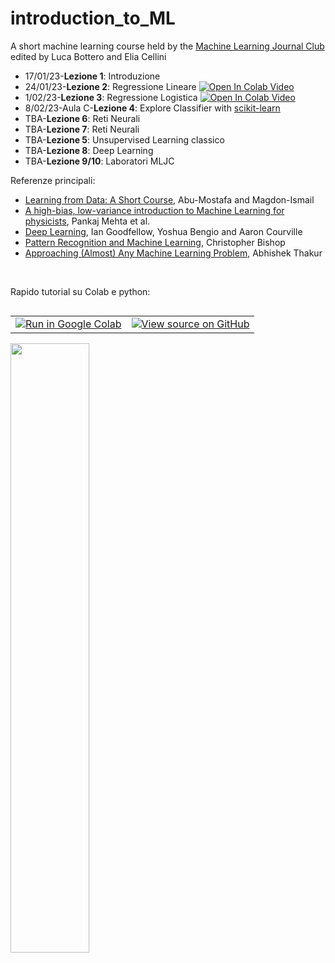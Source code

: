 # introduction_to_ML
A short machine learning course held by the [Machine Learning Journal Club](https://www.mljc.it/) <br>
edited by Luca Bottero and Elia Cellini

<ul>
  <li>17/01/23-<b>Lezione 1</b>: Introduzione </li>
  <li>24/01/23-<b>Lezione 2</b>: Regressione Lineare <a target="_blank" href="https://colab.research.google.com/github/eliacellini/introduction_to_ML/blob/42baede2334e457e905bfd0e1163faf01943df0e/Lez2LinearRegression.ipynb">
  <img src="https://colab.research.google.com/assets/colab-badge.svg" alt="Open In Colab"/>
</a> <a href="https://www.youtube.com/watch?v=SF2YaSnax18">Video</a></li> 
  <li>1/02/23-<b>Lezione 3</b>: Regressione Logistica <a target="_blank" href="https://colab.research.google.com/github/eliacellini/introduction_to_ML/blob/fb3f4aa84d44663b1f4c01fe0dd9644774a2d009/Lez3LogisticReg.ipynb"><img src="https://colab.research.google.com/assets/colab-badge.svg" alt="Open In Colab"/>
</a><a href="https://www.youtube.com/watch?v=TVvCZBjUfMA">Video</a></li>
  <li>8/02/23-Aula C-<b>Lezione 4</b>: Explore Classifier with <a href="https://scikit-learn.org/stable/">scikit-learn</a></li>
   <li>TBA-<b>Lezione 6</b>: Reti Neurali</li>
  <li>TBA-<b>Lezione 7</b>: Reti Neurali</li>
  <li>TBA-<b>Lezione 5</b>: Unsupervised Learning classico</li>
  <li>TBA-<b>Lezione 8</b>: Deep Learning</li>
  <li>TBA-<b>Lezione 9/10</b>: Laboratori MLJC</li>
</ul>



Referenze principali:
<ul>
  <li><a href="https://work.caltech.edu/telecourse">Learning from Data: A Short Course</a>, Abu-Mostafa and Magdon-Ismail</li>
  <li><a href="https://arxiv.org/abs/1803.08823/">A high-bias, low-variance introduction to Machine Learning for physicists</a>, Pankaj Mehta et al.</li>
  <li><a href="https://www.deeplearningbook.org/">Deep Learning</a>, Ian Goodfellow, Yoshua Bengio and Aaron Courville</li>
  <li><a href="https://www.microsoft.com/en-us/research/uploads/prod/2006/01/Bishop-Pattern-Recognition-and-Machine-Learning-2006.pdf">Pattern Recognition and Machine Learning</a>, Christopher Bishop </li>
  <li><a href="https://github.com/abhishekkrthakur/approachingalmost
">Approaching (Almost) Any Machine Learning Problem</a>, Abhishek Thakur</li>
</ul>
<br>

Rapido tutorial su Colab e python: <table class="tfo-notebook-buttons" align="left">
  <td>
    <a target="_blank" href="https://colab.research.google.com/github/tensorflow/examples/blob/master/courses/udacity_intro_to_tensorflow_for_deep_learning/l01c01_introduction_to_colab_and_python.ipynb"><img src="https://www.tensorflow.org/images/colab_logo_32px.png" />Run in Google Colab</a>
  </td>
  <td>
    <a target="_blank" href="https://github.com/tensorflow/examples/blob/master/courses/udacity_intro_to_tensorflow_for_deep_learning/l01c01_introduction_to_colab_and_python.ipynb"><img src="https://www.tensorflow.org/images/GitHub-Mark-32px.png" />View source on GitHub</a>
  </td>
</table>
<br>
<br>
<br>
<! --
Serie di tutorial sul deep learning: https://github.com/phlippe/uvadlc_notebooks-->


<img src="https://github.com/eliacellini/introduction_to_ML/blob/85e3e0e2ea7af96c85b5ab91158f7e7c4ce62dd4/124-new-model.png" width=50% height=50%>
